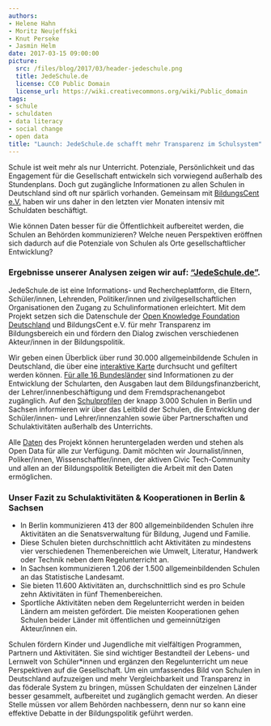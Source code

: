 ```yaml
---
authors: 
- Helene Hahn
- Moritz Neujeffski
- Knut Perseke
- Jasmin Helm
date: 2017-03-15 09:00:00
picture:
  src: /files/blog/2017/03/header-jedeschule.png
  title: JedeSchule.de
  license: CC0 Public Domain
  license_url: https://wiki.creativecommons.org/wiki/Public_domain
tags:
- schule
- schuldaten
- data literacy
- social change
- open data
title: "Launch: JedeSchule.de schafft mehr Transparenz im Schulsystem"
--- 
```


Schule ist weit mehr als nur Unterricht. Potenziale, Persönlichkeit und das Engagement für die Gesellschaft entwickeln sich vorwiegend außerhalb des Stundenplans. Doch gut zugängliche Informationen zu allen Schulen in Deutschland sind oft nur spärlich vorhanden. Gemeinsam mit [BildungsCent e.V.](https://bildungscent.de) haben wir uns daher in den letzten vier Monaten intensiv mit Schuldaten beschäftigt.

Wie können Daten besser für die Öffentlichkeit aufbereitet werden, die Schulen an Behörden kommunizieren? Welche neuen Perspektiven eröffnen sich dadurch auf die Potenziale von Schulen als Orte gesellschaftlicher Entwicklung? 

### Ergebnisse unserer Analysen zeigen wir auf: [“JedeSchule.de”](https://jedeschule.de).

JedeSchule.de ist eine Informations- und Recherche­plattform, die Eltern, Schüler/innen, Lehrenden, Politiker/innen und zivilgesellschaftlichen Organisationen den Zugang zu Schulinformationen erleichtert. Mit dem Projekt setzen sich die Datenschule der [Open Knowledge Foundation Deutschland](https://okfn.de) und BildungsCent e.V. für mehr Transparenz im Bildungsbereich ein und fördern den Dialog zwischen verschiedenen Akteur/innen in der Bildungspolitik.

Wir geben einen Überblick über rund 30.000 allgemeinbildende Schulen in Deutschland, die über eine [interaktive Karte](https://jedeschule.de/schulen/) durchsucht und gefiltert werden können. [Für alle 16 Bundesländer](https://jedeschule.de/schulsystem) sind Informationen zu der Entwicklung der Schularten, den Ausgaben laut dem Bildungsfinanzbericht, der Lehrer/innenbeschäftigung und dem Fremdsprachenangebot zugänglich. Auf den [Schulprofilen](https://jedeschule.de/schulprofile/) der knapp 3.000 Schulen in Berlin und Sachsen informieren wir über das Leitbild der Schulen, die Entwicklung der Schüler/innen- und Lehrer/innenzahlen sowie über Partnerschaften und Schulaktivitäten außerhalb des Unterrichts. 

Alle [Daten](https://jedeschule.de/daten/) des Projekt können heruntergeladen werden und stehen als Open Data für alle zur Verfügung. Damit möchten wir Journalist/innen, Poliker/innen, Wissenschaftler/innen, der aktiven Civic Tech-Community und allen an der Bildungspolitik Beteiligten die Arbeit mit den Daten ermöglichen.

### Unser Fazit zu Schulaktivitäten & Kooperationen in Berlin & Sachsen

* In Berlin kommunizieren 413 der 800 allgemeinbildenden Schulen ihre Aktivitäten an die Senatsverwaltung für Bildung, Jugend und Familie. 
* Diese Schulen bieten durchschnittlich acht Aktivitäten zu mindestens vier verschiedenen Themenbereichen wie Umwelt, Literatur, Handwerk oder Technik neben dem Regelunterricht an. 
* In Sachsen kommunizieren 1.206 der 1.500 allgemeinbildenden Schulen an das Statistische Landesamt. 
* Sie bieten 11.600 Aktivitäten an, durchschnittlich sind es pro Schule zehn Aktivitäten in fünf Themenbereichen. 
* Sportliche Aktivitäten neben dem Regelunterricht werden in beiden Ländern am meisten gefördert. Die meisten Kooperationen gehen Schulen beider Länder mit öffentlichen und gemeinnützigen Akteur/innen ein.

Schulen fördern Kinder und Jugendliche mit vielfältigen Programmen, Partnern und Aktivitäten. Sie sind wichtiger Bestandteil der Lebens- und Lernwelt von Schüler*innen und ergänzen den Regelunterricht um neue Perspektiven auf die Gesellschaft. Um ein umfassendes Bild von Schulen in Deutschland aufzuzeigen und mehr Vergleichbarkeit und Transparenz in das föderale System zu bringen, müssen Schuldaten der einzelnen Länder besser gesammelt, aufbereitet und zugänglich gemacht werden. An dieser Stelle müssen vor allem Behörden nachbessern, denn nur so kann eine effektive Debatte in der Bildungspolitik geführt werden.
